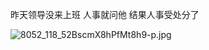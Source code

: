 昨天领导没来上班 人事就问他 结果人事受处分了

![8052_118_52BscmX8hPfMt8h9-p.jpg](https://i.loli.net/2020/01/06/9fivYPyZAz4SEQF.jpg)